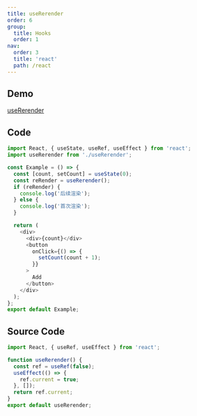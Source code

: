 ```yaml
---
title: useRerender
order: 6
group:
  title: Hooks
  order: 1
nav:
  order: 3
  title: 'react'
  path: /react
---
```


## Demo

[useRerender](http://zoeice.com/react-hook-useRef/)

<code src="./index.tsx"></code>

## Code

```ts
import React, { useState, useRef, useEffect } from 'react';
import useRerender from './useRerender';

const Example = () => {
  const [count, setCount] = useState(0);
  const reRender = useRerender();
  if (reRender) {
    console.log('后续渲染');
  } else {
    console.log('首次渲染');
  }

  return (
    <div>
      <div>{count}</div>
      <button
        onClick={() => {
          setCount(count + 1);
        }}
      >
        Add
      </button>
    </div>
  );
};
export default Example;
```

## Source Code

```ts
import React, { useRef, useEffect } from 'react';

function useRerender() {
  const ref = useRef(false);
  useEffect(() => {
    ref.current = true;
  }, []);
  return ref.current;
}
export default useRerender;
```
